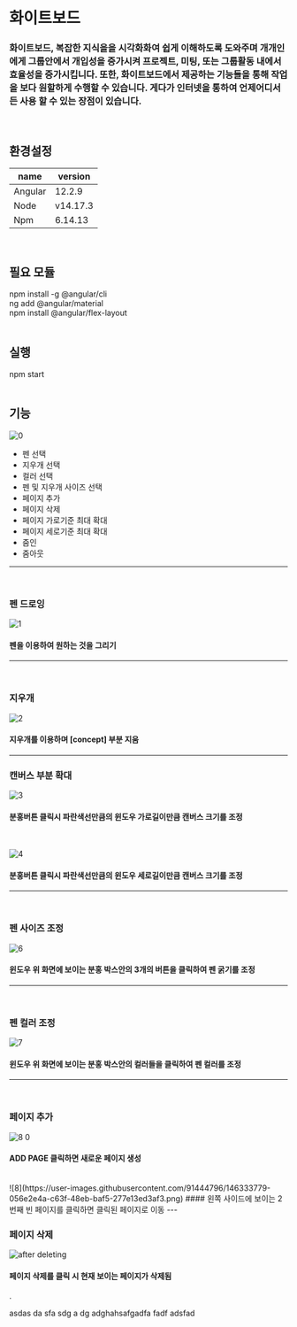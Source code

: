 # 화이트보드

### 화이트보드, 복잡한 지식을을 시각화화여 쉽게 이해하도록 도와주며 개개인에게 그룹안에서 개입성을 증가시켜 프로젝트, 미팅, 또는 그룹활동 내에서 효율성을 증가시킵니다. 또한, 화이트보드에서 제공하는 기능들을 통해  작업을 보다 원할하게 수행할 수 있습니다. 게다가 인터넷을 통하여 언제어디서든 사용 할 수 있는 장점이 있습니다.
<br/>

## 환경설정
| name | version |
|---|---|
| Angular | 12.2.9 |
| Node | v14.17.3 |
| Npm | 6.14.13 |
<br/>

## 필요 모듈
npm install -g @angular/cli <br/>
ng add @angular/material <br/>
npm install @angular/flex-layout <br/>
<br/>

## 실행
npm start
<br/><br/>

## 기능
![0](https://user-images.githubusercontent.com/91444796/146321642-b4f9239f-7caa-456a-a869-663f70b3f3c7.png)
* 펜 선택
* 지우개 선택
* 컬러 선택
* 펜 및 지우개 사이즈 선택
* 페이지 추가
* 페이지 삭제
* 페이지 가로기준 최대 확대
* 페이지 세로기준 최대 확대
* 줌인
* 줌아웃
---
<br/>

### 펜 드로잉
![1](https://user-images.githubusercontent.com/91444796/146326453-5155cc34-9649-4d72-aef4-1d4695742969.png) <br/>
#### 펜을 이용하여 원하는 것을 그리기
---
<br/>

### 지우개
![2](https://user-images.githubusercontent.com/91444796/146328575-314a1014-b502-4dcd-974d-7f4955dd970d.png) <br/>
#### 지우개를 이용하며 [concept] 부분 지움
---
### 캔버스 부분 확대
![3](https://user-images.githubusercontent.com/91444796/146329559-01f8f7d6-4c97-4fc0-a4af-d27fafea48d0.png)
#### 분홍버튼 클릭시 파란색선만큼의 윈도우 가로길이만큼 캔버스 크기를 조정 
<br/>

![4](https://user-images.githubusercontent.com/91444796/146331094-c0df5536-40a2-40cd-a477-65e774600b14.png)
#### 분홍버튼 클릭시 파란색선만큼의 윈도우 세로길이만큼 캔버스 크기를 조정
---
<br/>

### 펜 사이즈 조정
![6](https://user-images.githubusercontent.com/91444796/146332011-2e62a9b7-95c9-45d8-b395-f9bb8af8ee29.png)
#### 윈도우 위 화면에 보이는 분홍 박스안의 3개의 버튼을 클릭하여 펜 굵기를 조정
---
<br/>

### 펜 컬러 조정
![7](https://user-images.githubusercontent.com/91444796/146332719-de2bdaaf-44f3-470c-b0e3-43de1bdb102d.png)
#### 윈도우 위 화면에 보이는 분홍 박스안의 컬러들을 클릭하여 펜 컬러를 조정
---
<br/>

### 페이지 추가

![8 0](https://user-images.githubusercontent.com/91444796/146333651-31008150-7237-4dd2-a1f3-1a10892b8885.png)
#### ADD PAGE 클릭하면 새로운 페이지 생성
<br/>
![8](https://user-images.githubusercontent.com/91444796/146333779-056e2e4a-c63f-48eb-baf5-277e13ed3af3.png)
#### 왼쪽 사이드에 보이는 2번째 빈 페이지를 클릭하면 클릭된 페이지로 이동
---
<br/>

### 페이지 삭제
![after deleting](https://user-images.githubusercontent.com/91444796/146333989-b06295a1-7d7d-4ce2-9686-6864205d29ce.png)
#### 페이지 삭제를 클릭 시 현재 보이는 페이지가 삭제됨

.

asdas
da
sfa
sdg
a
dg
adghahsafgadfa
fadf
adsfad